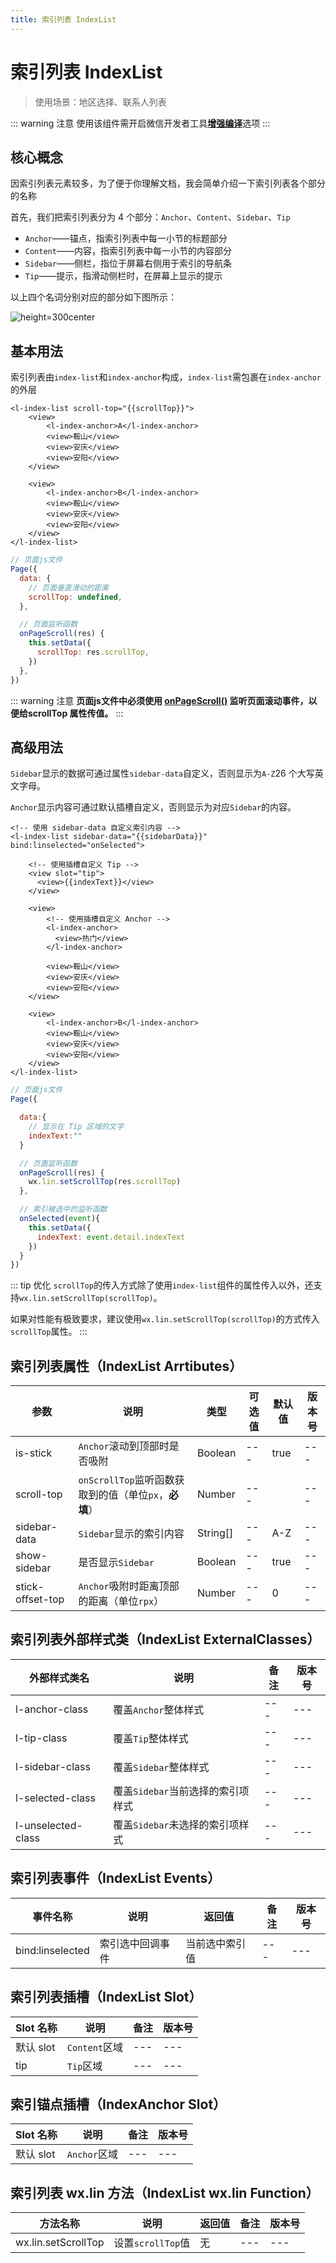 ```yaml
---
title: 索引列表 IndexList
---
```


# <H2Icon/> 索引列表 IndexList

> 使用场景：地区选择、联系人列表

::: warning 注意
使用该组件需开启微信开发者工具[**增强编译**](https://developers.weixin.qq.com/miniprogram/dev/devtools/codecompile.html)选项
:::

## 核心概念

因索引列表元素较多，为了便于你理解文档，我会简单介绍一下索引列表各个部分的名称

首先，我们把索引列表分为 4 个部分：`Anchor`、`Content`、`Sidebar`、`Tip`

- `Anchor`——锚点，指索引列表中每一小节的标题部分
- `Content`——内容，指索引列表中每一小节的内容部分
- `Sidebar`——侧栏，指位于屏幕右侧用于索引的导航条
- `Tip`——提示，指滑动侧栏时，在屏幕上显示的提示

以上四个名词分别对应的部分如下图所示：

![height=300center](/screenshots/index-list/basic-concept.png)

## 基本用法

索引列表由`index-list`和`index-anchor`构成，`index-list`需包裹在`index-anchor`的外层

```wxml
<l-index-list scroll-top="{{scrollTop}}">
    <view>
        <l-index-anchor>A</l-index-anchor>
        <view>鞍山</view>
        <view>安庆</view>
        <view>安阳</view>
    </view>

    <view>
        <l-index-anchor>B</l-index-anchor>
        <view>鞍山</view>
        <view>安庆</view>
        <view>安阳</view>
    </view>
</l-index-list>
```

```javascript
// 页面js文件
Page({
  data: {
    // 页面垂直滑动的距离
    scrollTop: undefined,
  },

  // 页面监听函数
  onPageScroll(res) {
    this.setData({
      scrollTop: res.scrollTop,
    })
  },
})
```

::: warning 注意
**页面js文件中必须使用 [onPageScroll()](https://developers.weixin.qq.com/miniprogram/dev/reference/api/Page.html#onPageScroll-Object-object) 监听页面滚动事件，以便给scrollTop 属性传值。**
:::

## 高级用法

`Sidebar`显示的数据可通过属性`sidebar-data`自定义，否则显示为`A-Z`26 个大写英文字母。

`Anchor`显示内容可通过默认插槽自定义，否则显示为对应`Sidebar`的内容。

```wxml
<!-- 使用 sidebar-data 自定义索引内容 -->
<l-index-list sidebar-data="{{sidebarData}}" bind:linselected="onSelected">

    <!-- 使用插槽自定义 Tip -->
    <view slot="tip">
      <view>{{indexText}}</view>
    </view>

    <view>
        <!-- 使用插槽自定义 Anchor -->
        <l-index-anchor>
          <view>热门</view>
        </l-index-anchor>

        <view>鞍山</view>
        <view>安庆</view>
        <view>安阳</view>
    </view>

    <view>
        <l-index-anchor>B</l-index-anchor>
        <view>鞍山</view>
        <view>安庆</view>
        <view>安阳</view>
    </view>
</l-index-list>
```

```javascript
// 页面js文件
Page({

  data:{
    // 显示在 Tip 区域的文字
    indexText:""
  }

  // 页面监听函数
  onPageScroll(res) {
    wx.lin.setScrollTop(res.scrollTop)
  },

  // 索引被选中的监听函数
  onSelected(event){
    this.setData({
      indexText: event.detail.indexText
    })
  }
})
```

::: tip 优化
`scrollTop`的传入方式除了使用`index-list`组件的属性传入以外，还支持`wx.lin.setScrollTop(scrollTop)`。

如果对性能有极致要求，建议使用`wx.lin.setScrollTop(scrollTop)`的方式传入`scrollTop`属性。
:::

## 索引列表属性（IndexList Arrtibutes）

| 参数             | 说明                                                  | 类型     | 可选值 | 默认值 | 版本号 |
| ---------------- | ----------------------------------------------------- | -------- | ------ | ------ | ------ |
| is-stick         | `Anchor`滚动到顶部时是否吸附                          | Boolean  | ---    | true   | ---    |
| scroll-top       | `onScrollTop`监听函数获取到的值（单位`px`，**必填**） | Number   | ---    |        | ---    |
| sidebar-data     | `Sidebar`显示的索引内容                               | String[] | ---    | A-Z    | ---    |
| show-sidebar     | 是否显示`Sidebar`                                     | Boolean  | ---    | true   | ---    |
| stick-offset-top | `Anchor`吸附时距离顶部的距离（单位`rpx`）             | Number   | ---    | 0      | ---    |

## 索引列表外部样式类（IndexList ExternalClasses）

| 外部样式类名       | 说明                              | 备注 | 版本号 |
| ------------------ | --------------------------------- | ---- | ------ |
| l-anchor-class     | 覆盖`Anchor`整体样式              | ---  | ---    |
| l-tip-class        | 覆盖`Tip`整体样式                 | ---  | ---    |
| l-sidebar-class    | 覆盖`Sidebar`整体样式             | ---  | ---    |
| l-selected-class   | 覆盖`Sidebar`当前选择的索引项样式 | ---  | ---    |
| l-unselected-class | 覆盖`Sidebar`未选择的索引项样式   | ---  | ---    |

## 索引列表事件（IndexList Events）

| 事件名称         | 说明             | 返回值         | 备注 | 版本号 |
| ---------------- | ---------------- | -------------- | ---- | ------ |
| bind:linselected | 索引选中回调事件 | 当前选中索引值 | ---  | ---    |

## 索引列表插槽（IndexList Slot）

| Slot 名称 | 说明          | 备注 | 版本号 |
| --------- | ------------- | ---- | ------ |
| 默认 slot | `Content`区域 | ---  | ---    |
| tip       | `Tip`区域     | ---  | ---    |

## 索引锚点插槽（IndexAnchor Slot）

| Slot 名称 | 说明         | 备注 | 版本号 |
| --------- | ------------ | ---- | ------ |
| 默认 slot | `Anchor`区域 | ---  | ---    |

## 索引列表 wx.lin 方法（IndexList wx.lin Function）

| 方法名称            | 说明              | 返回值 | 备注 | 版本号 |
| ------------------- | ----------------- | ------ | ---- | ------ |
| wx.lin.setScrollTop | 设置`scrollTop`值 | 无     | ---  | ---    |

<RightMenu/>
